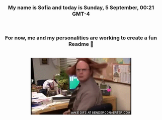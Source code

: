 


<div align="center">
<h3 >My name is Sofia and today is Sunday, 5 September, 00:21 GMT-4</h3><br>
<h3 >For now, me and my personalities are working to create a fun Readme 👋
</h3><br>
<img src='img/dwight.gif' alt='working...'/>
</div>
